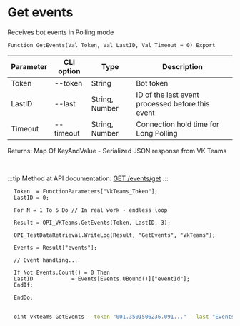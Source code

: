 ﻿---
sidebar_position: 2
---

# Get events
 Receives bot events in Polling mode



`Function GetEvents(Val Token, Val LastID, Val Timeout = 0) Export`

  | Parameter | CLI option | Type | Description |
  |-|-|-|-|
  | Token | --token | String | Bot token |
  | LastID | --last | String, Number | ID of the last event processed before this event |
  | Timeout | --timeout | String, Number | Connection hold time for Long Polling |

  
  Returns:  Map Of KeyAndValue - Serialized JSON response from VK Teams

<br/>

:::tip
Method at API documentation: [GET /events/get](https://teams.vk.com/botapi/#/events/get_events_get)
:::
<br/>


```bsl title="Code example"
  Token  = FunctionParameters["VkTeams_Token"];
  LastID = 0;
  
  For N = 1 To 5 Do // In real work - endless loop
  
  Result = OPI_VKTeams.GetEvents(Token, LastID, 3);
  
  OPI_TestDataRetrieval.WriteLog(Result, "GetEvents", "VkTeams");
  
  Events = Result["events"];
  
  // Event handling...
  
  If Not Events.Count() = 0 Then
  LastID            = Events[Events.UBound()]["eventId"];
  EndIf;
  
  EndDo;
```



```sh title="CLI command example"
    
  oint vkteams GetEvents --token "001.3501506236.091..." --last "Events[Events.UBound()][eventId]" --timeout %timeout%

```

```json title="Result"

```
